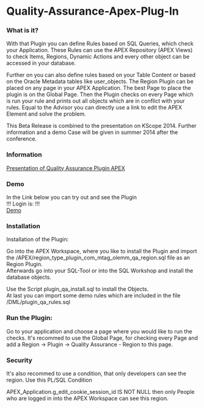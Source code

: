 # Quality-Assurance-Apex-Plug-In

<h3>What is it?</h3>
With that Plugin you can define Rules based on SQL Queries, which check your Application.
These Rules can use the APEX Repository (APEX Views) to check Items, Regions, Dynamic Actions and every other object can be accessed in your database.

Further on you can also define rules based on your Table Content or based on the Oracle Metadata tables like user_objects.
The Region Plugin can be placed on any page in your APEX Application. The best Page to place the plugin is on the Global Page. Then the Plugin checks on every Page which is run your rule and prints out all objects which are in conflict with your rules.
Equal to the Advisor you can directly use a link to edit the APEX Element and solve the problem.
<p>This Beta Release is combined to the presentation on KScope 2014.
Further information and a demo Case will be given in summer 2014 after the conference.</p>

<h3>Information</h3>
<a href="http://de.slideshare.net/OliverLemm/the-apex-qa-plugin" target="_blank">Presentation of Quality Assurance Plugin APEX </a>

<h3>Demo</h3>
<p>In the Link below you can try out and see the Plugin<br>
!!! Login is: !!!<br>
<a href="http://apex.mt-ag.com/apex/f?p=278:LOGIN_DESKTOP::::::" target="_blank">Demo</a></p>

<h3>Installation</h3>
<p>Installation of the Plugin:</p>

<p>Go into the APEX Workspace, where you like to install the Plugin and import the /APEX/region_type_plugin_com_mtag_olemm_qa_region.sql file as an Region Plugin.<br>
Afterwards go into your SQL-Tool or into the SQL Workshop and install the database objects.</p>

<p>Use the Script 
plugin_qa_install.sql to install the Objects.<br>
At last you can import some demo rules which are included in the file
/DML/plugin_qa_rules.sql</p>

<h3>Run the Plugin:</h3>
<p>Go to your application and choose a page where you would like to run the checks. It's recommed to use the Global Page,
for checking every Page and add a Region -&gt; Plugin -&gt; Quality Assurance - Region to this page.</p>

<h3>Security</h3>
<p>It's also recommed to use a condition, that only developers can see the region. Use this PL/SQL Condition</p>

<p>APEX_Application.g_edit_cookie_session_id IS NOT NULL
then only People who are logged in into the APEX Workspace can see this region. </p>
